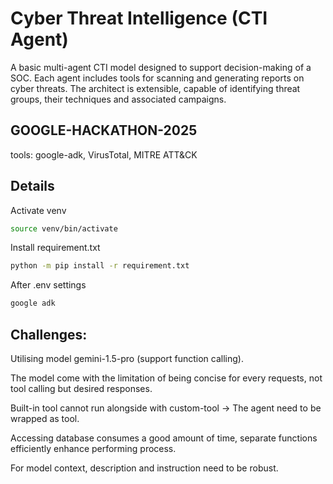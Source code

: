 # Cyber Threat Intelligence (CTI Agent)
A basic multi-agent CTI model designed to support decision-making of a SOC. Each agent includes tools for scanning and generating reports on cyber threats. The architect is extensible, capable of identifying threat groups, their techniques and associated campaigns.

## GOOGLE-HACKATHON-2025
tools: google-adk, VirusTotal, MITRE ATT&CK

## Details
Activate venv
```bash
source venv/bin/activate
```

Install requirement.txt
```bash
python -m pip install -r requirement.txt
```

After .env settings
```bash
google adk
```

## Challenges:
Utilising model gemini-1.5-pro (support function calling).

The model come with the limitation of being concise for every requests, not tool calling but desired responses.  

Built-in tool cannot run alongside with custom-tool -> The agent need to be wrapped as tool.

Accessing database consumes a good amount of time, separate functions efficiently enhance performing process.

For model context, description and instruction need to be robust.